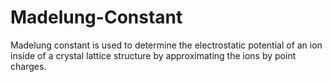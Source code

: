 # Madelung-Constant
Madelung constant is used to determine the electrostatic potential of an ion inside of a crystal lattice structure by approximating the ions by point charges.
